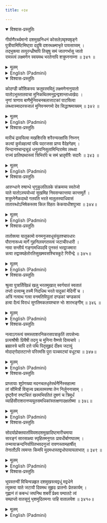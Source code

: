 ```yaml
---
title: ०३४

---
```

<div class="audioEmbed"  caption="सीतालक्ष्मी-वाचनम्" src="https://archive.org/download/nArAyaNIyam-shlokawise-audio/034/034_01.mp3"></div>
<details open><summary>विश्वास-प्रस्तुतिः</summary>

गीर्वाणैरर्थ्यमानो दशमुखनिधनं कोसलेऽष्वृश्यषृङ्गे  
पुत्रीयामिष्टिमिष्ट्वा ददुषि दशरथक्ष्माभृते पायसाग्र्यम् ।  
तद्भुक्त्या तत्पुरन्ध्रीष्वपि तिसृषु समं जातगर्भासु जातो  
रामस्त्वं लक्ष्मणेन स्वयमथ भरतेनापि शत्रुघ्ननाम्ना ॥ ३४१ ॥
</details>
<details><summary>मूलम्</summary>

गीर्वाणैरर्थ्यमानो दशमुखनिधनं कोसलेऽष्वृश्यषृङ्गे  
पुत्रीयामिष्टिमिष्ट्वा ददुषि दशरथक्ष्माभृते पायसाग्र्यम् ।  
तद्भुक्त्या तत्पुरन्ध्रीष्वपि तिसृषु समं जातगर्भासु जातो  
रामस्त्वं लक्ष्मणेन स्वयमथ भरतेनापि शत्रुघ्ननाम्ना ॥ ३४१ ॥
</details>





<details ><summary>English (Padmini)</summary>

The sage Rishyasringa, performed the Putrakameshti sacrifice in Kosala, on behalf of king Dasaratha, who desired to have children, and offered the king that potent payasa, or milk preparation arising from the sacrificial fire. The king's three wives shared and ate it all between themselves and all three became pregnant at the same time. Thou, who had been entreated by the gods to destroy Ravana, Thyself incarnated as Rama, and along with Lakshmana, Bharata and Satrugna, took birth there.

</details>

<div class="audioEmbed"  caption="सीतालक्ष्मी-वाचनम्" src="https://archive.org/download/nArAyaNIyam-shlokawise-audio/034/034_02.mp3"></div>
<details open><summary>विश्वास-प्रस्तुतिः</summary>

कोदण्डी कौशिकस्य क्रतुवरमवितुं लक्ष्मणेनानुयातो  
यातोऽभूस्तातवाचा मुनिकथितमनुद्वन्द्वशान्ताध्वखेदः ।  
नॄणां त्राणाय बाणैर्मुनिवचनबलात्ताटकां पाटयित्वा  
लब्ध्वास्मादस्त्रजालं मुनिवनमगमो देव सिद्धाश्रमाख्यम् ॥ ३४२ ॥
</details>
<details><summary>मूलम्</summary>

कोदण्डी कौशिकस्य क्रतुवरमवितुं लक्ष्मणेनानुयातो  
यातोऽभूस्तातवाचा मुनिकथितमनुद्वन्द्वशान्ताध्वखेदः ।  
नॄणां त्राणाय बाणैर्मुनिवचनबलात्ताटकां पाटयित्वा  
लब्ध्वास्मादस्त्रजालं मुनिवनमगमो देव सिद्धाश्रमाख्यम् ॥ ३४२ ॥
</details>





<details ><summary>English (Padmini)</summary>

Oh Lord ! Upholding Thy father's word, Thou, carrying the bow Kodanda, went along with Lakshmana, to guard the noble sacrifice of sage Viswamitra. The sage taught Thee two mantras to remove Thy fatigue. At the sage's behest, Thou tore apart the demoness Tataka with arrows for the protection of the people. Having acquired from the sage, the host of divine missiles, Thou reached Siddhasrama, the hermitage of the sage.

</details>

<div class="audioEmbed"  caption="सीतालक्ष्मी-वाचनम्" src="https://archive.org/download/nArAyaNIyam-shlokawise-audio/034/034_03.mp3"></div>
<details open><summary>विश्वास-प्रस्तुतिः</summary>

मारीचं द्रावयित्वा मखशिरसि शरैरन्यरक्षांसि निघ्नन्  
कल्यां कुर्वन्नहल्यां पथि पदरजसा प्राप्य वैदेहगेहम् ।  
भिन्दानश्चान्द्रचूडं धनुरवनिसुतामिन्दिरामेव लब्ध्वा  
राज्यं प्रातिष्ठथास्त्वं त्रिभिरपि च समं भ्रातृवीरैः सदारैः ॥ ३४३ ॥
</details>
<details><summary>मूलम्</summary>

मारीचं द्रावयित्वा मखशिरसि शरैरन्यरक्षांसि निघ्नन्  
कल्यां कुर्वन्नहल्यां पथि पदरजसा प्राप्य वैदेहगेहम् ।  
भिन्दानश्चान्द्रचूडं धनुरवनिसुतामिन्दिरामेव लब्ध्वा  
राज्यं प्रातिष्ठथास्त्वं त्रिभिरपि च समं भ्रातृवीरैः सदारैः ॥ ३४३ ॥
</details>





<details ><summary>English (Padmini)</summary>

When the sacrifice began, Thou drove away Mareecha with Thy arrows and killed other Rakshasas. On the way to Videha, from there, Thou liberated Ahalya, (who had been cursed to become a stone by her husband, sage Gautama), with the dust of Thy feet and blessed her. Reaching the palace of Videha, and breaking the bow of Lord Siva there, Thou won the hand of Sita, daughter of the earth, (and in reality the incarnation of Goddess Lakshmi), and married her. Then along with Thy three brothers, who were married to the three sisters of Sita, Thou set out to Thy kingdom, accompanied by the four new brides.

</details>

<div class="audioEmbed"  caption="सीतालक्ष्मी-वाचनम्" src="https://archive.org/download/nArAyaNIyam-shlokawise-audio/034/034_04.mp3"></div>
<details open><summary>विश्वास-प्रस्तुतिः</summary>

आरुन्धाने रुषान्धे भृगुकुलतिलके संक्रमय्य स्वतेजो  
याते यातोऽस्ययोध्यां सुखमिह निवसन्कान्तया कान्तमूर्ते ।  
शत्रुघ्नेनैकदाथो गतवति भरते मातुलस्याधिवासं  
तातारब्धोऽभिषेकस्तव किल विहतः केकयाधीशपुत्र्या ॥ ३४४॥
</details>
<details><summary>मूलम्</summary>

आरुन्धाने रुषान्धे भृगुकुलतिलके संक्रमय्य स्वतेजो  
याते यातोऽस्ययोध्यां सुखमिह निवसन्कान्तया कान्तमूर्ते ।  
शत्रुघ्नेनैकदाथो गतवति भरते मातुलस्याधिवासं  
तातारब्धोऽभिषेकस्तव किल विहतः केकयाधीशपुत्र्या ॥ ३४४॥
</details>





<details ><summary>English (Padmini)</summary>

Oh Lord of Lustrous Form ! On the way home, Thou encountered Parasurama, the jewel of the Bhrigu clan, who blinded by anger, waged a battle with Thee; losing the battle he surrendered his lustre to Thee. Thou reached Ayodhya and lived happily with Thy dear wife. Then once, when Bharata had gone to his uncle's house, along with Satrugna, Thy father made arrangements for Thy coronation but was stopped by Thy step-mother, Kaikeyi (daughter of the king of Kekayas).

</details>

<div class="audioEmbed"  caption="सीतालक्ष्मी-वाचनम्" src="https://archive.org/download/nArAyaNIyam-shlokawise-audio/034/034_05.mp3"></div>
<details open><summary>विश्वास-प्रस्तुतिः</summary>

तातोक्त्या यातुकामो वनमनुजवधूसंयुतश्चापधारः  
पौरानारूध्य मार्गे गुहनिलयगतस्त्वं जटाचीरधारी ।  
नावा सन्तीर्य गङ्गामधिपदवि पुनस्तं भरद्वाजमारा  
न्नत्वा तद्वाक्यहेतोरतिसुखमवसश्चित्रकूटे गिरीन्द्रे ॥ ३४५॥
</details>
<details><summary>मूलम्</summary>

तातोक्त्या यातुकामो वनमनुजवधूसंयुतश्चापधारः  
पौरानारूध्य मार्गे गुहनिलयगतस्त्वं जटाचीरधारी ।  
नावा सन्तीर्य गङ्गामधिपदवि पुनस्तं भरद्वाजमारा  
न्नत्वा तद्वाक्यहेतोरतिसुखमवसश्चित्रकूटे गिरीन्द्रे ॥ ३४५॥
</details>





<details ><summary>English (Padmini)</summary>

In accordance with Thy father's orders, Thou, taking bow and arrow in hand, and in the company of Thy brother and Thy wife, set out to the forest. Restraining the citizens of Ayodhya from following Thee to the forest, and sending them back home, Thou came to the house of Guha. (the boatman). Here donning matted hair and garments made of bark, Thou wert ferried across the river Ganges by Guha, and meeting Sage Bharadwaja nearby, paid Thy respects to him. Following his advice, Thou lived very happily on the lofty Chitrakuta. Mountains.

</details>

<div class="audioEmbed"  caption="सीतालक्ष्मी-वाचनम्" src="https://archive.org/download/nArAyaNIyam-shlokawise-audio/034/034_06.mp3"></div>
<details open><summary>विश्वास-प्रस्तुतिः</summary>

श्रुत्वा पुत्रार्तिखिन्नं खलु भरतमुखात् स्वर्गयातं स्वतातं  
तप्तो दत्त्वाम्बु तस्मै निदधिथ भरते पादुकां मेदिनीं च ।  
अत्रिं नत्वाथ गत्वा वनमतिविपुलां दण्डकां चण्डकायं  
हत्वा दैत्यं विराधं सुगतिमकलयश्चारु भोः शारभङ्गीम् ॥ ३४६ ॥
</details>
<details><summary>मूलम्</summary>

श्रुत्वा पुत्रार्तिखिन्नं खलु भरतमुखात् स्वर्गयातं स्वतातं  
तप्तो दत्त्वाम्बु तस्मै निदधिथ भरते पादुकां मेदिनीं च ।  
अत्रिं नत्वाथ गत्वा वनमतिविपुलां दण्डकां चण्डकायं  
हत्वा दैत्यं विराधं सुगतिमकलयश्चारु भोः शारभङ्गीम् ॥ ३४६ ॥
</details>





<details ><summary>English (Padmini)</summary>

Oh Lord ! From Bharata, (who came there to beg Thee to return home), Thou came to know that Thy father had passed away, heartbroken by Thy separation. Full of sorrow Thou offered libations of water to his departed soul and pacifying Bharata, entrusted Thy sandals and Thy kingdom to him to rule over till Thy return. Then after paying obeisance to Sage Atri, Thou entered the wide, dense forest of Dandaka, killed the ferocious demon Viradha there, and granted salvation to Sage Sarabhanga, witnessing his peaceful and happy end.

</details>

<div class="audioEmbed"  caption="सीतालक्ष्मी-वाचनम्" src="https://archive.org/download/nArAyaNIyam-shlokawise-audio/034/034_07.mp3"></div>
<details open><summary>विश्वास-प्रस्तुतिः</summary>

नत्वाऽगस्त्यं समस्ताशरनिकरसपत्राकृतिं तापसेभ्यः  
प्रत्यश्रौषीः प्रियैषी तदनु च मुनिना वैष्णवे दिव्यचापे ।  
ब्रह्मास्त्रे चापि दत्ते पथि पितृसुहृदं दीक्ष्य जटायुं  
मोदाद्गोदातटान्ते परिरमसि पुरा पञ्चवट्यां वधूट्या ॥ ३४७॥
</details>
<details><summary>मूलम्</summary>

नत्वाऽगस्त्यं समस्ताशरनिकरसपत्राकृतिं तापसेभ्यः  
प्रत्यश्रौषीः प्रियैषी तदनु च मुनिना वैष्णवे दिव्यचापे ।  
ब्रह्मास्त्रे चापि दत्ते पथि पितृसुहृदं दीक्ष्य जटायुं  
मोदाद्गोदातटान्ते परिरमसि पुरा पञ्चवट्यां वधूट्या ॥ ३४७॥
</details>





<details ><summary>English (Padmini)</summary>

Thou, who wished to protect the sages, took a pledge to annihilate the entire host of rakshasas, and then bowing down to sage Agastya, Thou received from him the divine bow of Vishnu, the missile of Brahma and other weapons. On setting out from there, Thou wert happy to meet on the way, Thy father's friend, Jatayu, the eagle. From then on, Thou lived happily with Thy wife at Panchavati, on the banks of the river, Godavari.

</details>

<div class="audioEmbed"  caption="सीतालक्ष्मी-वाचनम्" src="https://archive.org/download/nArAyaNIyam-shlokawise-audio/034/034_08.mp3"></div>
<details open><summary>विश्वास-प्रस्तुतिः</summary>

प्राप्तायाः शूर्पणख्या मदनचलधृतेरर्थनैर्निस्सहात्मा  
तां सौमित्रौ विसृज्य प्रबलतमरुषा तेन निर्लुननासाम् ।  
दृष्ट्वैनां रुष्टचित्तं खरमभिपतितं दुषणं च त्रिमूर्धं  
व्याहिंसीराशरानप्ययुतसमधिकांस्तत्क्षणादक्षतोष्मा ॥ ३४८॥
</details>
<details><summary>मूलम्</summary>

प्राप्तायाः शूर्पणख्या मदनचलधृतेरर्थनैर्निस्सहात्मा  
तां सौमित्रौ विसृज्य प्रबलतमरुषा तेन निर्लुननासाम् ।  
दृष्ट्वैनां रुष्टचित्तं खरमभिपतितं दुषणं च त्रिमूर्धं  
व्याहिंसीराशरानप्ययुतसमधिकांस्तत्क्षणादक्षतोष्मा ॥ ३४८॥
</details>





<details ><summary>English (Padmini)</summary>

Oh Lord of Indestructible Might ! Unable to tolerate the harassment of the love-sick demoness Surpanaka, who besought Thee, frequently, Thou instructed Lakshmana to deal with her suitably, and he, overcome by anger, cut off her nose. Seeing her disfigured face, the demons, Khara, Dooshana and Trisiras, filled with rage, came to attack Thee, but Thou destroyed them along with more than a ten thousand demons, instantly.

</details>

<div class="audioEmbed"  caption="सीतालक्ष्मी-वाचनम्" src="https://archive.org/download/nArAyaNIyam-shlokawise-audio/034/034_09.mp3"></div>
<details open><summary>विश्वास-प्रस्तुतिः</summary>

सोदर्याप्रोक्तवार्ताविवशदशमुखादिष्टमारीचमाया  
सारङ्गं सारसाक्ष्या स्पृहितमनुगतः प्रावधीर्बाणघातम् ।  
तन्मायाक्रन्दनिर्यापितभवदनुजां रावणस्तामहार्षीत्  
तेनार्तोऽपि त्वमन्तः किमपि मुदमधास्तद्वधोपायायलाभात् ॥ ३४९ ॥
</details>
<details><summary>मूलम्</summary>

सोदर्याप्रोक्तवार्ताविवशदशमुखादिष्टमारीचमाया  
सारङ्गं सारसाक्ष्या स्पृहितमनुगतः प्रावधीर्बाणघातम् ।  
तन्मायाक्रन्दनिर्यापितभवदनुजां रावणस्तामहार्षीत्  
तेनार्तोऽपि त्वमन्तः किमपि मुदमधास्तद्वधोपायायलाभात् ॥ ३४९ ॥
</details>





<details ><summary>English (Padmini)</summary>

Coming to know from his sister, Surpanaka, all that had transpired, Ravana, full of rage for his sister's condition and filled with lust for Sita, on hearing of her beauty from his sister, wished to abduct her. So he ordered Mareecha, to assume the form of a golden deer, and wander near the hermitage of Rama. The lotus-eyed Sita, wished to have that deer and Thou went in pursuit and killed it with Thy arrows. At that time, Mareecha, let out a painful cry, imitating Thy voice, and calling out to Lakshmana and Sita, as if Thou wert in danger. Hearing Thy pitiful cry and not realising that this was a deception, Sita, forced Lakshmana, to go to Thy help, leaving her alone in the hermitage. Ravana, using this opportunity, abducted Sita and took her away. Though unhappy, Thou wert secretly glad to have got a motive for Ravana's destruction.

</details>

<div class="audioEmbed"  caption="सीतालक्ष्मी-वाचनम्" src="https://archive.org/download/nArAyaNIyam-shlokawise-audio/034/034_10.mp3"></div>
<details open><summary>विश्वास-प्रस्तुतिः</summary>

भूयस्तन्वीं विचिन्वन्नहृत दशमुखस्त्वद्वधूं मद्वधेने  
त्युक्त्वा याते जटायौ दिवमथ सुहृदः प्रातनोः प्रेतकार्यम् ।  
गृह्णानं तं कबन्धं जघनिथ शबरीं प्रेक्ष्य पम्पातटे त्वं  
सम्प्राप्तो वातसूनुं भृशमुदितमनाः पाहि वातालयेश ॥ ३४१०॥
</details>
<details><summary>मूलम्</summary>

भूयस्तन्वीं विचिन्वन्नहृत दशमुखस्त्वद्वधूं मद्वधेने  
त्युक्त्वा याते जटायौ दिवमथ सुहृदः प्रातनोः प्रेतकार्यम् ।  
गृह्णानं तं कबन्धं जघनिथ शबरीं प्रेक्ष्य पम्पातटे त्वं  
सम्प्राप्तो वातसूनुं भृशमुदितमनाः पाहि वातालयेश ॥ ३४१०॥
</details>

<details ><summary>English (Padmini)</summary>

Then, going in search of the slim and delicate Sita, Thou met the dying Jatayu, whose wings had been cut off by Ravana, when he tried to save her, from the latter's clutches. After informing Thee, of this, he died and Thou cremated him and performed his funeral rites as he had been Thy father's friend. Then Thou killed demon Kabandha, who attacked Thee on the way. Later meeting Thy devotee, Sabari, on the banks of the river Pampa, Thou granted her salvation. Then coming across, Thy greatest devotee, Hanuman, the son of Vayu, Thou wert overjoyed. Oh Guruvayurappa ! May thou of such great exploits, protect me.

</details>

